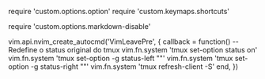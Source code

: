 require 'custom.options.option'
require 'custom.keymaps.shortcuts'

require 'custom.options.markdown-disable'

vim.api.nvim_create_autocmd('VimLeavePre', {
  callback = function()
    -- Redefine o status original do tmux
    vim.fn.system 'tmux set-option status on'
    vim.fn.system 'tmux set-option -g status-left ""'
    vim.fn.system 'tmux set-option -g status-right ""'
    vim.fn.system 'tmux refresh-client -S'
  end,
})

